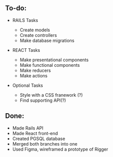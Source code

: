 ## To-do:

- RAILS Tasks 
    - Create models
    - Create controllers
    - Make database migrations

- REACT Tasks
    - Make presentational components
    - Make functional components
    - Make reducers
    - Make actions

- Optional Tasks
    - Style with a CSS franework (?)
    - Find supporting API(?)


## Done:

- Made Rails API
- Made React front-end
- Created PGSQL database
- Merged both branches into one
- Used Figma, wireframed a prototype of Rigger